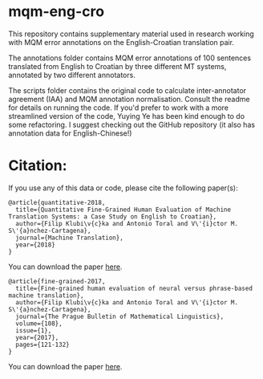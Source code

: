 # mqm-eng-cro

This repository contains supplementary material used in research working with MQM error annotations on the English-Croatian translation pair.

The annotations folder contains MQM error annotations of 100 sentences translated from English to Croatian by three different MT systems, annotated by two different annotators.

The scripts folder contains the original code to calculate inter-annotator agreement (IAA) and MQM annotation normalisation. Consult the readme for details on running the code.
If you'd prefer to work with a more streamlined version of the code, Yuying Ye has been kind enough to do some refactoring. I suggest checking out the GitHub repository (it also has annotation data for English-Chinese!) 

# Citation:

If you use any of this data or code, please cite the following paper(s):

```
@article{quantitative-2018,
  title={Quantitative Fine-Grained Human Evaluation of Machine Translation Systems: a Case Study on English to Croatian},
  author={Filip Klubi\v{c}ka and Antonio Toral and V\'{i}ctor M. S\'{a}nchez-Cartagena},
  journal={Machine Translation},
  year={2018}
}
```
You can download the paper [here](https://arxiv.org/pdf/1802.01451.pdf).
```
@article{fine-grained-2017,
  title={Fine-grained human evaluation of neural versus phrase-based machine translation},
  author={Filip Klubi\v{c}ka and Antonio Toral and V\'{i}ctor M. S\'{a}nchez-Cartagena},
  journal={The Prague Bulletin of Mathematical Linguistics},
  volume={108},
  issue={1},
  year={2017},
  pages={121-132}
}
```
You can download the paper [here](https://arxiv.org/pdf/1706.04389.pdf).